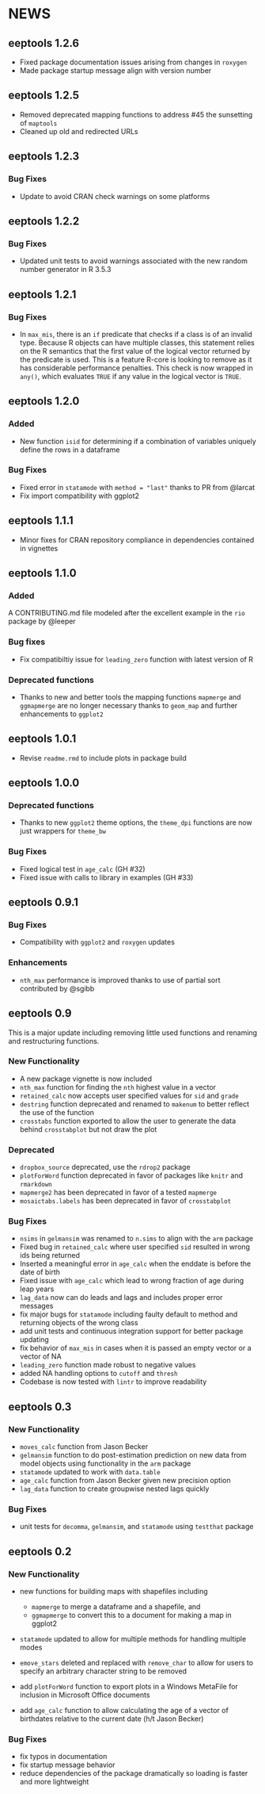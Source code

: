 # NEWS

## eeptools 1.2.6

- Fixed package documentation issues arising from changes in `roxygen`
- Made package startup message align with version number

## eeptools 1.2.5

- Removed deprecated mapping functions to address #45 the sunsetting of `maptools` 
- Cleaned up old and redirected URLs

## eeptools 1.2.3

### Bug Fixes

- Update to avoid CRAN check warnings on some platforms

## eeptools 1.2.2

### Bug Fixes

- Updated unit tests to avoid warnings associated with the new random number generator in R 3.5.3

## eeptools 1.2.1

### Bug Fixes

- In `max_mis`, there is an `if` predicate that checks if a class is of an
invalid type. Because R objects can have multiple classes, this statement relies
on the R semantics that the first value of the logical vector returned by the
predicate is used. This is a feature R-core is looking to remove as it has
considerable performance penalties. This check is now wrapped in `any()`, which
evaluates `TRUE` if any value in the logical vector is `TRUE`.

## eeptools 1.2.0

### Added

- New function `isid` for determining if a combination of variables uniquely define 
the rows in a dataframe

### Bug Fixes
- Fixed error in `statamode` with `method = "last"` thanks to PR from @larcat
- Fix import compatibility with ggplot2

## eeptools 1.1.1

- Minor fixes for CRAN repository compliance in dependencies contained in vignettes

## eeptools 1.1.0

### Added
A CONTRIBUTING.md file modeled after the excellent example in the `rio` package 
by @leeper

### Bug fixes
- Fix compatibiltiy issue for `leading_zero` function with latest version of R

### Deprecated functions
- Thanks to new and better tools the mapping functions `mapmerge` and `ggmapmerge` 
are no longer necessary thanks to `geom_map` and further enhancements to 
`ggplot2`

## eeptools 1.0.1

- Revise `readme.rmd` to include plots in package build

## eeptools 1.0.0

### Deprecated functions
- Thanks to new `ggplot2` theme options, the `theme_dpi` functions are now just 
wrappers for `theme_bw`

### Bug Fixes

- Fixed logical test in `age_calc` (GH #32)
- Fixed issue with calls to library in examples (GH #33)

## eeptools 0.9.1

### Bug Fixes
- Compatibility with `ggplot2` and `roxygen` updates

### Enhancements
- `nth_max`  performance is improved thanks to use of partial sort contributed by @sgibb

## eeptools 0.9

This is a major update including removing little used functions and renaming 
and restructuring functions.

### New Functionality
- A new package vignette is now included
- `nth_max` function for finding the `nth` highest value in a vector
- `retained_calc` now accepts user specified values for `sid` and `grade`
- `destring` function deprecated and renamed to `makenum` to better reflect the 
use of the function
- `crosstabs` function exported to allow the user to generate the data behind 
`crosstabplot` but not draw the plot

### Deprecated
- `dropbox_source` deprecated, use the `rdrop2` package
- `plotForWord` function deprecated in favor of packages like `knitr` and `rmarkdown`
- `mapmerge2` has been deprecated in favor of a tested `mapmerge`
- `mosaictabs.labels` has been deprecated in favor of `crosstabplot`

### Bug Fixes
- `nsims` in `gelmansim` was renamed to `n.sims` to align with the `arm` package
- Fixed bug in `retained_calc` where user specified `sid` resulted in wrong 
ids being returned
- Inserted a meaningful error in `age_calc` when the enddate is before the date 
of birth
- Fixed issue with `age_calc` which lead to wrong fraction of age during leap 
years
- `lag_data` now can do leads and lags and includes proper error messages
- fix major bugs for `statamode` including faulty default to method and returning
objects of the wrong class
- add unit tests and continuous integration support for better package updating
- fix behavior of `max_mis` in cases when it is passed an empty vector or a 
vector of NA
- `leading_zero` function made robust to negative values
- added NA handling options to `cutoff` and `thresh`
- Codebase is now tested with `lintr` to improve readability

## eeptools 0.3

### New Functionality
- `moves_calc` function from Jason Becker
- `gelmansim` function to do post-estimation prediction on new data from model 
objects using functionality in the `arm` package
- `statamode` updated to work with `data.table`
- `age_calc` function from Jason Becker given new precision option
- `lag_data` function to create groupwise nested lags quickly

### Bug Fixes
- unit tests for `decomma`, `gelmansim`, and `statamode` using `testthat` package

## eeptools 0.2

### New Functionality
- new functions for building maps with shapefiles including 
  - `mapmerge` to merge a dataframe and a shapefile, and 
  - `ggmapmerge` to convert this to a document for making a map in ggplot2

- `statamode` updated to allow for multiple methods for handling multiple modes

- `emove_stars` deleted and replaced with `remove_char` to allow for users to specify 
an arbitrary character string to be removed

- add `plotForWord` function to export plots in a Windows MetaFile for inclusion in 
Microsoft Office documents

- add `age_calc` function to allow calculating the age of a vector of birthdates 
relative to the current date (h/t Jason Becker)

### Bug Fixes
- fix typos in documentation
- fix startup message behavior
- reduce dependencies of the package dramatically so loading is faster 
and more lightweight

